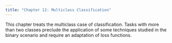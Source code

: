 ```yaml
---
title: "Chapter 12: Multiclass Classification"
---
```

This chapter treats the multiclass case of classification. Tasks with more than two classes preclude the application of some techniques studied in the binary scenario and require an adaptation of loss functions. 